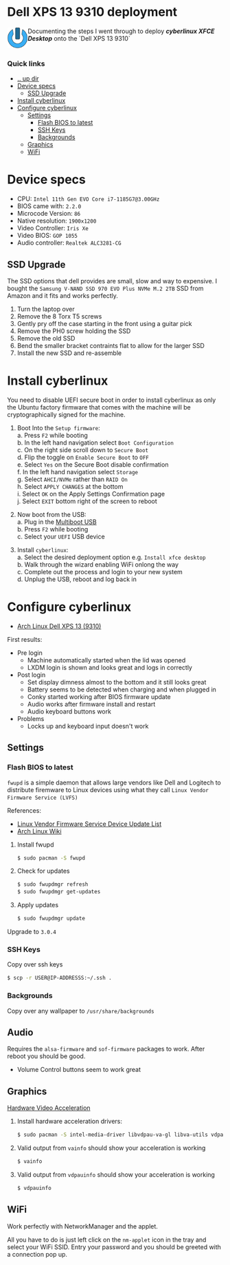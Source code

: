 Dell XPS 13 9310 deployment
====================================================================================================
<img align="left" width="48" height="48" src="../../../art/logo_256x256.png">
Documenting the steps I went through to deploy <b><i>cyberlinux XFCE Desktop</i></b> onto the `Dell XPS 13 9310`
<br><br>

### Quick links
* [.. up dir](..)
* [Device specs](#device-specs)
  * [SSD Upgrade](#ssd-upgrade)
* [Install cyberlinux](#install-cyberlinux)
* [Configure cyberlinux](#configure-cyberlinux)
  * [Settings](#settings)
    * [Flash BIOS to latest](#flash-bios-to-latest)
    * [SSH Keys](#ssh-keys)
    * [Backgrounds](#backgrounds)
  * [Graphics](#graphics)
  * [WiFi](#wifi)

# Device specs <a name="device-specs"/></a>

* CPU: `Intel 11th Gen EVO Core i7-1185G7@3.00GHz`
* BIOS came with: `2.2.0`
* Microcode Version: `86`
* Native resolution: `1900x1200`
* Video Controller: `Iris Xe`
* Video BIOS: `GOP 1055`
* Audio controller: `Realtek ALC3281-CG`

## SSD Upgrade <a name="ssd-upgrade"/></a>
The SSD options that dell provides are small, slow and way to expensive. I bought the
`Samsung V-NAND SSD 970 EVO Plus NVMe M.2 2TB` SSD from Amazon and it fits and works perfectly.

1. Turn the laptop over
2. Remove the 8 Torx T5 screws
3. Gently pry off the case starting in the front using a guitar pick
4. Remove the PH0 screw holding the SSD
5. Remove the old SSD
6. Bend the smaller bracket contraints flat to allow for the larger SSD
7. Install the new SSD and re-assemble

# Install cyberlinux <a name="install-cyberlinux"/></a>
You need to disable UEFI secure boot in order to install cyberlinux as only the Ubuntu factory
firmware that comes with the machine will be cryptographically signed for the machine.

1. Boot Into the `Setup firmware`:  
   a. Press `F2` while booting  
   b. In the left hand navigation select `Boot Configuration`  
   c. On the right side scroll down to `Secure Boot`  
   d. Flip the toggle on `Enable Secure Boot` to `OFF`  
   e. Select `Yes` on the Secure Boot disable confirmation  
   f. In the left hand navigation select `Storage`  
   g. Select `AHCI/NVMe` rather than `RAID On`  
   h. Select `APPLY CHANGES` at the bottom  
   i. Select `OK` on the Apply Settings Confirmation page  
   j. Select `EXIT` bottom right of the screen to reboot  

2. Now boot from the USB:  
   a. Plug in the [Multiboot USB](../../../cyberlinux#create-multiboot-usb)  
   b. Press `F2` while booting  
   c. Select your `UEFI` USB device  

3. Install `cyberlinux`:  
   a. Select the desired deployment option e.g. `Install xfce desktop`  
   b. Walk through the wizard enabling WiFi onlong the way  
   c. Complete out the process and login to your new system  
   d. Unplug the USB, reboot and log back in  

# Configure cyberlinux <a name="configure-cyberlinux"/></a>
* [Arch Linux Dell XPS 13 (9310)](https://wiki.archlinux.org/title/Dell_XPS_13_(9310))

First results:
* Pre login
  * Machine automatically started when the lid was opened
  * LXDM login is shown and looks great and logs in correctly
* Post login
  * Set display dimness almost to the bottom and it still looks great
  * Battery seems to be detected when charging and when plugged in
  * Conky started working after BIOS firmware update
  * Audio works after firmware install and restart
  * Audio keyboard buttons work
* Problems
  * Locks up and keyboard input doesn't work

## Settings <a name="settings"/></a>

### Flash BIOS to latest <a name="flash-bios-to-latest"/></a>
`fwupd` is a simple daemon that allows large vendors like Dell and Logitech to distribute firemware 
to Linux devices using what they call `Linux Vendor Firmware Service (LVFS)`

References:
* [Linux Vendor Firmware Service Device Update List](https://fwupd.org/lvfs/devices/)
* [Arch Linux Wiki](https://wiki.archlinux.org/title/Flashing_BIOS_from_Linux#fwupd)

1. Install fwupd
   ```bash
   $ sudo pacman -S fwupd
   ```
2. Check for updates
   ```bash
   $ sudo fwupdmgr refresh
   $ sudo fwupdmgr get-updates
   ```
3. Apply updates
   ```bash
   $ sudo fwupdmgr update
   ```

Upgrade to `3.0.4`

### SSH Keys <a name="ssh-keys"/></a>
Copy over ssh keys
```bash
$ scp -r USER@IP-ADDRESSS:~/.ssh .
```

### Backgrounds <a name="backgrounds"/></a>
Copy over any wallpaper to `/usr/share/backgrounds`

## Audio <a name="audio"/></a>
Requires the `alsa-firmware` and `sof-firmware` packages to work. After reboot you should be good.

* Volume Control buttons seem to work great

## Graphics <a name="graphics"/></a>
[Hardware Video Acceleration](https://wiki.archlinux.org/title/Hardware_video_acceleration)

1. Install hardware acceleration drivers:
   ```bash
   $ sudo pacman -S intel-media-driver libvdpau-va-gl libva-utils vdpauinfo
   ```
2. Valid output from `vainfo` should show your acceleration is working
   ```bash
   $ vainfo
   ```
3. Valid output from `vdpauinfo` should show your acceleration is working
   ```bash
   $ vdpauinfo
   ```

## WiFi <a name="wifi"/></a>
Work perfectly with NetworkManager and the applet.

All you have to do is just left click on the `nm-applet` icon in the tray and select your WiFi SSID. 
Entry your password and you should be greeted with a connection pop up.

<!-- 
vim: ts=2:sw=2:sts=2
-->
